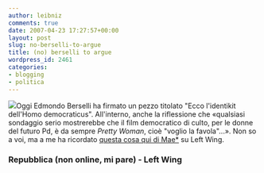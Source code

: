 ```yaml
---
author: leibniz
comments: true
date: 2007-04-23 17:27:57+00:00
layout: post
slug: no-berselli-to-argue
title: (no) berselli to argue
wordpress_id: 2461
categories:
- blogging
- politica
---
```


![](http://www.milams.com/prwo01.jpg)Oggi Edmondo Berselli ha firmato un pezzo titolato "Ecco l'identikit dell'Homo democraticus". All'interno, anche la riflessione che «qualsiasi sondaggio serio mostrerebbe che il film democratico di culto, per le donne del futuro Pd, è da sempre _Pretty Woman_, cioè "voglio la favola"...».  Non so a voi, ma a me ha ricordato [questa cosa qui di Mae*](http://www.leftwing.it/index.php?id=1375) su Left Wing.


### Repubblica (non online, mi pare) - Left Wing
